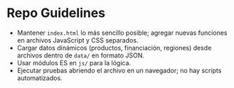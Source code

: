 # Repo Guidelines

- Mantener `index.html` lo más sencillo posible; agregar nuevas funciones en archivos JavaScript y CSS separados.
- Cargar datos dinámicos (productos, financiación, regiones) desde archivos dentro de `data/` en formato JSON.
- Usar módulos ES en `js/` para la lógica.
- Ejecutar pruebas abriendo el archivo en un navegador; no hay scripts automatizados.
